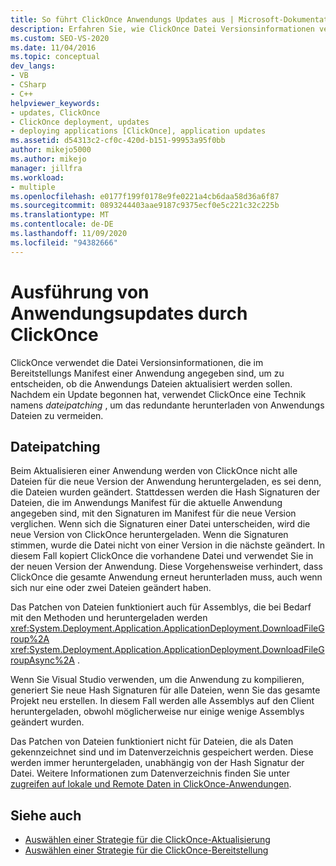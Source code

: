 ```yaml
---
title: So führt ClickOnce Anwendungs Updates aus | Microsoft-Dokumentation
description: Erfahren Sie, wie ClickOnce Datei Versionsinformationen verwendet, um zu entscheiden, ob die Anwendung aktualisiert werden soll. ClickOnce verwendet dateipatching, um Redundanz beim herunterladen zu vermeiden.
ms.custom: SEO-VS-2020
ms.date: 11/04/2016
ms.topic: conceptual
dev_langs:
- VB
- CSharp
- C++
helpviewer_keywords:
- updates, ClickOnce
- ClickOnce deployment, updates
- deploying applications [ClickOnce], application updates
ms.assetid: d54313c2-cf0c-420d-b151-99953a95f0bb
author: mikejo5000
ms.author: mikejo
manager: jillfra
ms.workload:
- multiple
ms.openlocfilehash: e0177f199f0178e9fe0221a4cb6daa58d36a6f87
ms.sourcegitcommit: 0893244403aae9187c9375ecf0e5c221c32c225b
ms.translationtype: MT
ms.contentlocale: de-DE
ms.lasthandoff: 11/09/2020
ms.locfileid: "94382666"
---
```

# <a name="how-clickonce-performs-application-updates"></a>Ausführung von Anwendungsupdates durch ClickOnce
ClickOnce verwendet die Datei Versionsinformationen, die im Bereitstellungs Manifest einer Anwendung angegeben sind, um zu entscheiden, ob die Anwendungs Dateien aktualisiert werden sollen. Nachdem ein Update begonnen hat, verwendet ClickOnce eine Technik namens *dateipatching* , um das redundante herunterladen von Anwendungs Dateien zu vermeiden.

## <a name="file-patching"></a>Dateipatching
 Beim Aktualisieren einer Anwendung werden von ClickOnce nicht alle Dateien für die neue Version der Anwendung heruntergeladen, es sei denn, die Dateien wurden geändert. Stattdessen werden die Hash Signaturen der Dateien, die im Anwendungs Manifest für die aktuelle Anwendung angegeben sind, mit den Signaturen im Manifest für die neue Version verglichen. Wenn sich die Signaturen einer Datei unterscheiden, wird die neue Version von ClickOnce heruntergeladen. Wenn die Signaturen stimmen, wurde die Datei nicht von einer Version in die nächste geändert. In diesem Fall kopiert ClickOnce die vorhandene Datei und verwendet Sie in der neuen Version der Anwendung. Diese Vorgehensweise verhindert, dass ClickOnce die gesamte Anwendung erneut herunterladen muss, auch wenn sich nur eine oder zwei Dateien geändert haben.

 Das Patchen von Dateien funktioniert auch für Assemblys, die bei Bedarf mit den Methoden und heruntergeladen werden <xref:System.Deployment.Application.ApplicationDeployment.DownloadFileGroup%2A> <xref:System.Deployment.Application.ApplicationDeployment.DownloadFileGroupAsync%2A> .

 Wenn Sie Visual Studio verwenden, um die Anwendung zu kompilieren, generiert Sie neue Hash Signaturen für alle Dateien, wenn Sie das gesamte Projekt neu erstellen. In diesem Fall werden alle Assemblys auf den Client heruntergeladen, obwohl möglicherweise nur einige wenige Assemblys geändert wurden.

 Das Patchen von Dateien funktioniert nicht für Dateien, die als Daten gekennzeichnet sind und im Datenverzeichnis gespeichert werden. Diese werden immer heruntergeladen, unabhängig von der Hash Signatur der Datei. Weitere Informationen zum Datenverzeichnis finden Sie unter [zugreifen auf lokale und Remote Daten in ClickOnce-Anwendungen](../deployment/accessing-local-and-remote-data-in-clickonce-applications.md).

## <a name="see-also"></a>Siehe auch
- [Auswählen einer Strategie für die ClickOnce-Aktualisierung](../deployment/choosing-a-clickonce-update-strategy.md)
- [Auswählen einer Strategie für die ClickOnce-Bereitstellung](../deployment/choosing-a-clickonce-deployment-strategy.md)